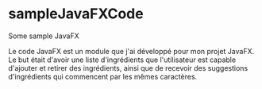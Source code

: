 # sampleJavaFXCode
Some sample JavaFX

Le code JavaFX est un module que j'ai développé pour mon projet JavaFX. Le but était d'avoir une liste d'ingrédients que l'utilisateur est capable d'ajouter et retirer des ingrédients, ainsi que de recevoir des suggestions d'ingrédients qui commencent par les mêmes caractères.